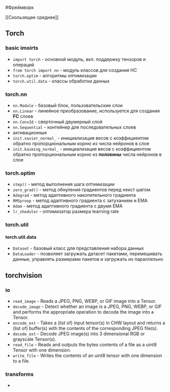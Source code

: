 #Фреймворк 

[[Скользящее среднее]]
## Torch

### basic imoirts

- `import torch` - основной модуль, вкл. поддержку тензоров и операций
- `from torch import nn` - модуль классов для создания НС
- `torch.optim` - алгоритмы оптимизации
- `torch.util.data` - классы обработки данных
### torch.nn
- `nn.Module` - базовый блок, пользовательские слои
- `nn.Linear` - линейное преобразование, используется для создания **FC** слоев
- `nn.Conv2d` - сверточный двумерный слой
- `nn.Sequential` - контейнер для последовательных слоев
- активационные
- `init.xavier_normal_` - инициализация весов с коэффициентом обратно пропорциональным корню из числа нейронов в слое
- `init.kaiming_normal_` - инициализация весов с коэффициентом обратно пропорциональным корню из **половины** числа нейронов в слое
### torch.optim
- `step()` - метод выполнения шага оптимизации
- `zero_grad()` - метод обнуления градиентов перед некст шагом
- `Adagrad` - метод адаптивного накопительного градиента
- `RMSproop` - метод адаптивного градиента с затуханием и EMA
- `Adam` - метод адаптивного градиента с двумя EMA
- `lr_sheduler` - оптимизатор размера learning rate
### torch.util
#### torch.util.data
- `Dataset` - базовый класс для представления набора данных
- `DataLoader` - позволяет загружать датасет пакетами, перемешивать данные, управлять размерами пакетов и загружать их параллельно

## torchvision

### io

- `read_image` - Reads a JPEG, PNG, WEBP, or GIF image into a Tensor.
- `decode_image` - Detect whether an image is a JPEG, PNG, WEBP, or GIF and performs the appropriate operation to decode the image into a Tensor.
- `encode_ext` - Takes a (list of) input tensor(s) in CHW layout and returns a (list of) buffer(s) with the contents of the corresponding JPEG file(s).
- `decode_ext` - Decode JPEG image(s) into 3 dimensional RGB or grayscale Tensor(s).
- `read_file` - Reads and outputs the bytes contents of a file as a uint8 Tensor with one dimension.
- `write_file` - Writes the contents of an uint8 tensor with one dimension to a file.
### transforms

- 

